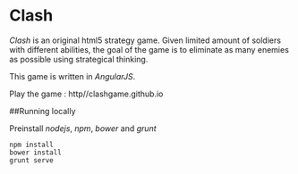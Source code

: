 Clash
=====

*Clash* is an original html5 strategy game. Given limited amount of soldiers with different abilities, the goal of the game is to eliminate as many enemies as possible using strategical thinking.

This game is written in *AngularJS*.


Play the game : http//clashgame.github.io

##Running locally 

Preinstall *nodejs*, *npm*, *bower* and *grunt*

````
npm install
bower install
grunt serve
````

